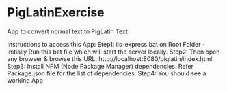 # PigLatinExercise
App to convert normal text to PigLatin Text

Instructions to access this App:
Step1: iis-express.bat on Root Folder - Initially Run this bat file which will start the server locally.
Step2: Then open any browser & browse this URL: http://localhost:8080/piglatin/index.html.
Step3: Install NPM (Node Package Manager) dependencies. Refer Package.json file for the list of dependencies.
Step4: You should see a working App
